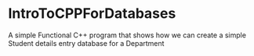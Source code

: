 # IntroToCPPForDatabases
A simple Functional C++ program that shows how we can create a simple Student details entry database for a Department 
